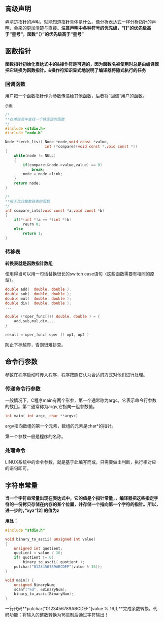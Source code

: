 ## 高级声明

​	弄清楚指针的声明，就能知道指针具体是什么。像分析表达式一样分析指针的声明，会来的更加清楚与直接。**注意声明中各种符号的优先级，"[]"的优先级高于“星号“，函数“（）”的优先级高于“星号”**

## 函数指针

**函数指针初始化表达式中的&操作符是可选的，因为函数名被使用时总是由编译器把它转换为函数指针。&操作符知识显式地说明了编译器将隐式执行的任务**

### 回调函数

用户把一个函数指针作为参数传递给其他函数，后者将”回调“用户的函数。

`示例`

```c
/*
**在单链表中查找一个特定值的函数
*/
#include <stdio.h>
#include "node.h"

Node *serch_list( Node *node,void const *value,
                  int (*compare)(void const *,void const *))
{
    while(node != NULL)
    {
        if(compare(&node->value,value) == 0)
            break;
        node = node->link;
    }
    return node;
}

/*
**用于比较整数链表的函数
*/
int compare_ints(void const *a,void const *b)
{
    if(*(int *)a == *(int *)b)
        reurn 0;
    else 
        return 1;
}
```

### 转移表

**转换表就是函数指针数组**

使用得当可以用一句话替换很长的switch case语句（这些函数需要有相同的原型）。

```c
double add(  double, double );
double sub(  double, double );
double mul(  double, double );
double div(  double, double );
...

double (*oper_func[])( double, double ) = {
    add,sub,mul,div,...
}

result = oper_func[ oper ]( op1, op2 )
```

防止下标越界，否则很难排查。



## 命令行参数

参数在程序启动时传入程序，程序按照它认为合适的方式对他们进行处理。

### 传递命令行参数

一般情况下，C程序main有两个形参，第一个通常称为argc，它表示命令行参数的数目。第二通常称为argv,它指向一组参数值。

```c
int main( int argc, char **argvc)
```

argv指向数组的第一个元素，数组的元素是char*的指针。

第一个参数一般是程序的名称。

### 处理命令

LINUX系统中的命令参数，就是基于此编写而成，只需要做出判断，执行相对应的语句即可。



## 字符串常量

**当一个字符串常量出现在表达式中，它的值是个指针常量，，编译器把这些指定字符的一份拷贝存储在内存的某个位置，并存储一个指向第一个字符的指针。所以，进一步的，”xyz“[2]  的值为z**



**用处：**

```c
#include "stdio.h"

void binary_to_ascii( unsigned int value)
{
    unsigned int quotient;
    quotient = value / 16;
    if( quotient != 0)
        binary_to_ascii( quotient );
	putchar("0123456789ABCDEF"[value % 16]);
}

void main() {
    unsigned BinaryNum;
    scanf("%d", &BinaryNum);
    binary_to_ascii(BinaryNum);
}
```

一行代码**putchar("0123456789ABCDEF"[value % 16]);**完成余数转换。代码功能：将输入的整数转换为16进制后通过字符输出！